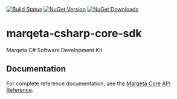[![Build Status](https://dev.azure.com/lflanagan/liamflan/_apis/build/status/CapitalOnTap.marqeta-csharp-core-sdk?branchName=master)](https://dev.azure.com/lflanagan/liamflan/_build/latest?definitionId=4&branchName=master)
[![NuGet Version](https://img.shields.io/nuget/v/Marqeta.Core.Sdk)](https://www.nuget.org/packages/Marqeta.Core.Sdk)
[![NuGet Downloads](https://img.shields.io/nuget/dt/Marqeta.Core.Sdk)](https://www.nuget.org/packages/Marqeta.Core.Sdk)

# marqeta-csharp-core-sdk

Marqeta C# Software Development Kit

## Documentation

For complete reference documentation, see the [Marqeta Core API Reference](https://www.marqeta.com/api/docs/WYDH6igAAL8FnF21/api-introduction).
